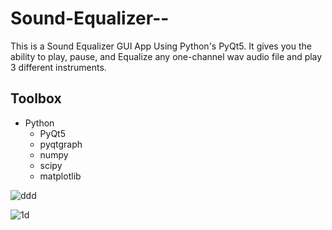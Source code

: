# Sound-Equalizer--
 This is a Sound Equalizer GUI App Using Python's PyQt5. It gives you the ability to play, pause, and Equalize any one-channel wav audio file and play 3 different instruments.  
 
 ## Toolbox

-   Python
    -   PyQt5
    -   pyqtgraph
    -   numpy
    -   scipy
    -   matplotlib



![ddd](https://user-images.githubusercontent.com/61358936/148749593-04de7ecb-679e-4603-9870-c63f14c856c9.PNG)

![1d](https://user-images.githubusercontent.com/61358936/148749604-1a0263cb-a022-4ae7-9ce1-4de000d00e5c.PNG)

